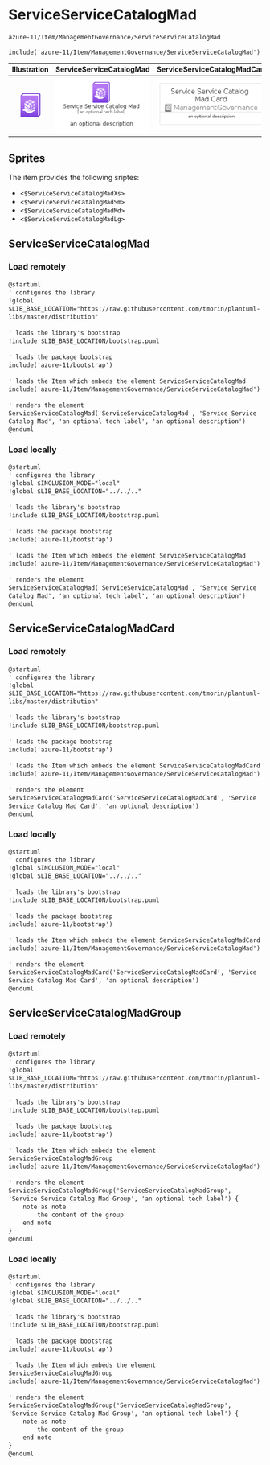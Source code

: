 # ServiceServiceCatalogMad


```text
azure-11/Item/ManagementGovernance/ServiceServiceCatalogMad
```

```text
include('azure-11/Item/ManagementGovernance/ServiceServiceCatalogMad')
```



| Illustration | ServiceServiceCatalogMad | ServiceServiceCatalogMadCard | ServiceServiceCatalogMadGroup |
| :---: | :---: | :---: | :---: |
| ![illustration for Illustration](../../../azure-11/Item/ManagementGovernance/ServiceServiceCatalogMad.png) | ![illustration for ServiceServiceCatalogMad](../../../azure-11/Item/ManagementGovernance/ServiceServiceCatalogMad.Local.png) | ![illustration for ServiceServiceCatalogMadCard](../../../azure-11/Item/ManagementGovernance/ServiceServiceCatalogMadCard.Local.png) | ![illustration for ServiceServiceCatalogMadGroup](../../../azure-11/Item/ManagementGovernance/ServiceServiceCatalogMadGroup.Local.png) |



## Sprites
The item provides the following sriptes:

- `<$ServiceServiceCatalogMadXs>`
- `<$ServiceServiceCatalogMadSm>`
- `<$ServiceServiceCatalogMadMd>`
- `<$ServiceServiceCatalogMadLg>`





## ServiceServiceCatalogMad

### Load remotely
```plantuml
@startuml
' configures the library
!global $LIB_BASE_LOCATION="https://raw.githubusercontent.com/tmorin/plantuml-libs/master/distribution"

' loads the library's bootstrap
!include $LIB_BASE_LOCATION/bootstrap.puml

' loads the package bootstrap
include('azure-11/bootstrap')

' loads the Item which embeds the element ServiceServiceCatalogMad
include('azure-11/Item/ManagementGovernance/ServiceServiceCatalogMad')

' renders the element
ServiceServiceCatalogMad('ServiceServiceCatalogMad', 'Service Service Catalog Mad', 'an optional tech label', 'an optional description')
@enduml
```

### Load locally
```plantuml
@startuml
' configures the library
!global $INCLUSION_MODE="local"
!global $LIB_BASE_LOCATION="../../.."

' loads the library's bootstrap
!include $LIB_BASE_LOCATION/bootstrap.puml

' loads the package bootstrap
include('azure-11/bootstrap')

' loads the Item which embeds the element ServiceServiceCatalogMad
include('azure-11/Item/ManagementGovernance/ServiceServiceCatalogMad')

' renders the element
ServiceServiceCatalogMad('ServiceServiceCatalogMad', 'Service Service Catalog Mad', 'an optional tech label', 'an optional description')
@enduml
```

## ServiceServiceCatalogMadCard

### Load remotely
```plantuml
@startuml
' configures the library
!global $LIB_BASE_LOCATION="https://raw.githubusercontent.com/tmorin/plantuml-libs/master/distribution"

' loads the library's bootstrap
!include $LIB_BASE_LOCATION/bootstrap.puml

' loads the package bootstrap
include('azure-11/bootstrap')

' loads the Item which embeds the element ServiceServiceCatalogMadCard
include('azure-11/Item/ManagementGovernance/ServiceServiceCatalogMad')

' renders the element
ServiceServiceCatalogMadCard('ServiceServiceCatalogMadCard', 'Service Service Catalog Mad Card', 'an optional description')
@enduml
```

### Load locally
```plantuml
@startuml
' configures the library
!global $INCLUSION_MODE="local"
!global $LIB_BASE_LOCATION="../../.."

' loads the library's bootstrap
!include $LIB_BASE_LOCATION/bootstrap.puml

' loads the package bootstrap
include('azure-11/bootstrap')

' loads the Item which embeds the element ServiceServiceCatalogMadCard
include('azure-11/Item/ManagementGovernance/ServiceServiceCatalogMad')

' renders the element
ServiceServiceCatalogMadCard('ServiceServiceCatalogMadCard', 'Service Service Catalog Mad Card', 'an optional description')
@enduml
```

## ServiceServiceCatalogMadGroup

### Load remotely
```plantuml
@startuml
' configures the library
!global $LIB_BASE_LOCATION="https://raw.githubusercontent.com/tmorin/plantuml-libs/master/distribution"

' loads the library's bootstrap
!include $LIB_BASE_LOCATION/bootstrap.puml

' loads the package bootstrap
include('azure-11/bootstrap')

' loads the Item which embeds the element ServiceServiceCatalogMadGroup
include('azure-11/Item/ManagementGovernance/ServiceServiceCatalogMad')

' renders the element
ServiceServiceCatalogMadGroup('ServiceServiceCatalogMadGroup', 'Service Service Catalog Mad Group', 'an optional tech label') {
    note as note
        the content of the group
    end note
}
@enduml
```

### Load locally
```plantuml
@startuml
' configures the library
!global $INCLUSION_MODE="local"
!global $LIB_BASE_LOCATION="../../.."

' loads the library's bootstrap
!include $LIB_BASE_LOCATION/bootstrap.puml

' loads the package bootstrap
include('azure-11/bootstrap')

' loads the Item which embeds the element ServiceServiceCatalogMadGroup
include('azure-11/Item/ManagementGovernance/ServiceServiceCatalogMad')

' renders the element
ServiceServiceCatalogMadGroup('ServiceServiceCatalogMadGroup', 'Service Service Catalog Mad Group', 'an optional tech label') {
    note as note
        the content of the group
    end note
}
@enduml
```

